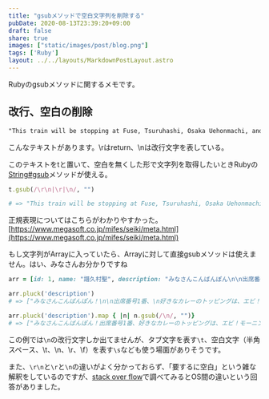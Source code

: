 ```yaml
---
title: "gsubメソッドで空白文字列を削除する"
pubDate: 2020-08-13T23:39:20+09:00
draft: false
share: true
images: ["static/images/post/blog.png"]
tags: ['Ruby']
layout: ../../layouts/MarkdownPostLayout.astro
---
```


Rubyのgsubメソッドに関するメモです。

<!--more-->

## 改行、空白の削除

``` txt
"This train will be stopping at Fuse, Tsuruhashi, Osaka Uehonmachi, and Nipponbashi. \r\n\r\nthank you for taking the kintetsu rail way. this train is bound for Osaka Namba. This train will be stopping at Gakuenmae, Ikoma, Ishikiri, Fuse, Tsuruhashi, Osaka Uehonmachi, and Nipponbashi. \r\n\r\n\r\nThank you for taking the kintetsu rail way. "
```

こんなテキストがあります。\rはreturn、\nは改行文字を表している。

このテキストをtと置いて、空白を無くした形で文字列を取得したいときRubyの[String#gsub](https://docs.ruby-lang.org/ja/latest/method/String/i/gsub.html)メソッドが使える。

``` ruby
t.gsub(/\r\n|\r|\n/, "")

# => "This train will be stopping at Fuse, Tsuruhashi, Osaka Uehonmachi, and Nipponbashi. thank you for taking the kintetsu rail way. this train is bound for Osaka Namba. This train will be stopping at Fuse, Tsuruhashi, Osaka Uehonmachi, and Nipponbashi. Thank you for taking the kintetsu rail way. "
```

正規表現についてはこちらがわかりやすかった。
[https://www.megasoft.co.jp/mifes/seiki/meta.html](https://www.megasoft.co.jp/mifes/seiki/meta.html)

もし文字列がArrayに入っていたら、Arrayに対して直接gsubメソッドは使えません。はい、みなさんお分かりですね

``` ruby
arr = [id: 1, name: "譜久村聖", description: "みなさんこんばんぽん\n\n出席番号1番\n好きなカレーのトッピングは、エビ！\nモーニング娘。'20の譜久村聖です。\nモーニング娘。'20のモーニング女学院そろそろ下校のお時間となりました"]

arr.pluck('description')
# => ["みなさんこんばんぽん！\n\n出席番号1番、\n好きなカレーのトッピングは、エビ！\nモーニング娘。'20の譜久村聖です。\nモーニング娘。'20のモーニング女学院そろそろ下校のお時間となりました"]

arr.pluck('description').map { |n| n.gsub(/\n/, "")}
# => ["みなさんこんばんぽん！出席番号1番、好きなカレーのトッピングは、エビ！モーニング娘。'20の譜久村聖です。モーニング娘。'20のモーニング女学院そろそろ下校のお時間となりました"]
```

この例では`\n`の改行文字しか出てませんが、タブ文字を表す`\t`、空白文字（半角スペース、\t、\n、\r、\f）を表す`\s`なども使う場面がありそうです。

また、`\r\n`と`\r`と`\n`の違いがよく分かっておらず、「要するに空白」という雑な解釈をしているのですが、[stack over flow](https://stackoverflow.com/questions/15433188/r-n-r-and-n-what-is-the-difference-between-them)で調べてみるとOS間の違いという回答がありました。
